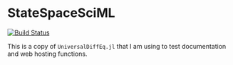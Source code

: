 # StateSpaceSciML

[![Build Status](https://github.com/Jack-H-Buckner/StateSpaceSciML.jl/actions/workflows/CI.yml/badge.svg?branch=main)](https://github.com/Jack-H-Buckner/StateSpaceSciML.jl/actions/workflows/CI.yml?query=branch%3Amain)

This is a copy of `UniversalDiffEq.jl` that I am using to test documentation and web hosting functions. 
